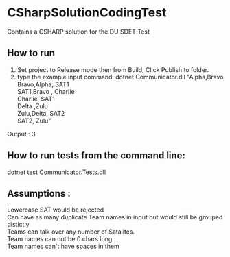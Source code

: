 # CSharpSolutionCodingTest
Contains a CSHARP solution for the DU SDET Test

## How to run
1. Set project to Release mode then from Build, Click Publish to folder.
2. type the example input command: dotnet Communicator.dll "Alpha,Bravo<BR>Bravo,Alpha, SAT1<BR>SAT1,Bravo , Charlie<BR>Charlie, SAT1<BR>Delta  ,Zulu<BR> Zulu,Delta, SAT2<BR>SAT2,  Zulu" 

Output : 3 

## How to run tests from the command line:

   dotnet test Communicator.Tests.dll

## Assumptions :
Lowercase SAT would be rejected <BR>
Can have as many duplicate Team names in input but would still be grouped distictly<BR>
Teams can talk over any number of Satalites.<BR>
Team names can not be 0 chars long<BR>
Team names can't have spaces in them<BR>

